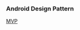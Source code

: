 ### Android Design Pattern
[MVP](https://github.com/googlesamples/android-architecture/tree/todo-mvp)
